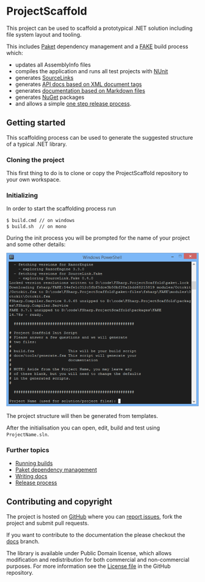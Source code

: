 # ProjectScaffold

This project can be used to scaffold a prototypical .NET solution including file system layout and tooling.

This includes [Paket](paket-package-management.html) dependency management and a [FAKE](fake-build.html) build process which: 

* updates all AssemblyInfo files
* compiles the application and runs all test projects with [NUnit](http://www.nunit.org/)
* generates [SourceLinks](https://github.com/ctaggart/SourceLink)
* generates [API docs based on XML document tags](writing-docs.html#API-docs)
* generates [documentation based on Markdown files](writing-docs.html#Markdown-files)
* generates [NuGet](http://www.nuget.org) packages
* and allows a simple [one step release process](release-process.html). 

## Getting started

This scaffolding process can be used to generate the suggested structure of a typical .NET library.

### Cloning the project

This first thing to do is to clone or copy the ProjectScaffold repository to your own workspace.

### Initializing

In order to start the scaffolding process run 

    $ build.cmd // on windows
    $ build.sh  // on mono

During the init process you will be prompted for the name of your project and some other details: 

![alt text](img/init-script.png "Init script asking for project details")

The project structure will then be generated from templates.

After the initialisation you can open, edit, build and test using ``ProjectName.sln``.
 
### Further topics

* [Running builds](fake-build.html)
* [Paket dependency management](paket-package-management.html)
* [Writing docs](writing-docs.html)
* [Release process](release-process.html)

## Contributing and copyright

The project is hosted on [GitHub][gh] where you can [report issues][issues], fork  the project and submit pull requests.

If you want to contribute to the documentation the please checkout the [docs](https://github.com/fsprojects/ProjectScaffold/tree/docs) branch.  

The library is available under Public Domain license, which allows modification and 
redistribution for both commercial and non-commercial purposes. For more information see the 
[License file][license] in the GitHub repository. 

  [content]: https://github.com/fsprojects/FSharp.ProjectScaffold/tree/master/docs/content
  [gh]: https://github.com/fsprojects/FSharp.ProjectScaffold
  [issues]: https://github.com/fsprojects/FSharp.ProjectScaffold/issues
  [license]: https://github.com/fsprojects/FSharp.ProjectScaffold/blob/master/LICENSE.txt